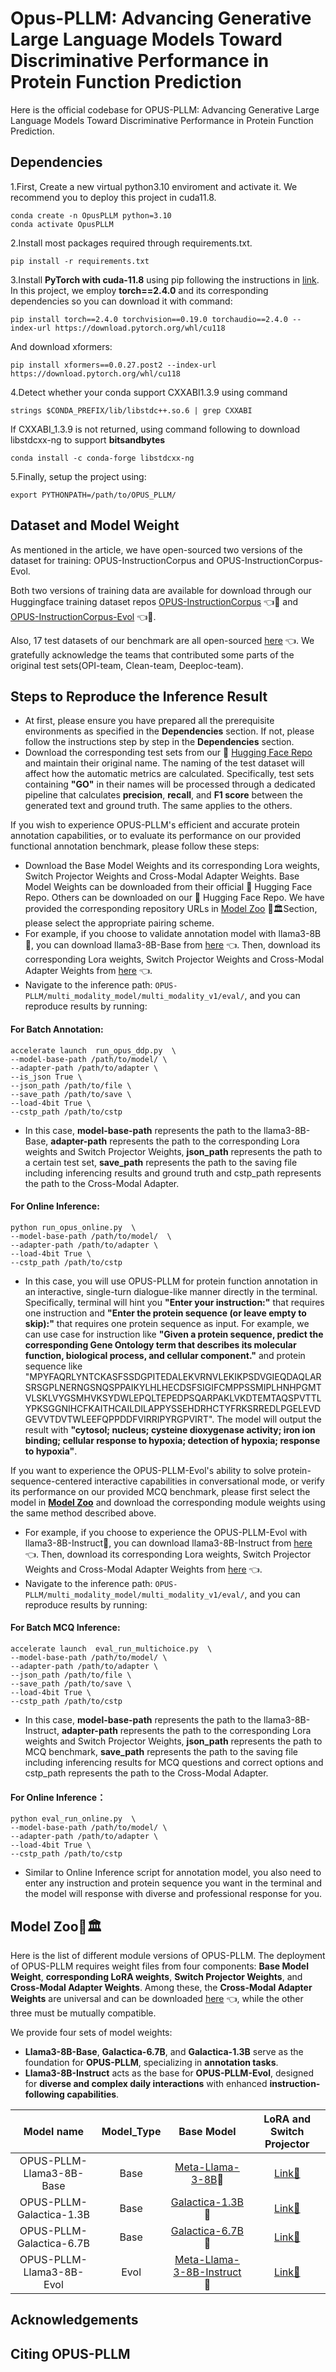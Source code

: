 # Opus-PLLM: Advancing Generative Large Language Models Toward Discriminative Performance in Protein Function Prediction

Here is the official codebase for OPUS-PLLM: Advancing Generative Large Language Models Toward Discriminative Performance in Protein Function Prediction.



## Dependencies

1.First, Create a new virtual python3.10 enviroment and activate it. We recommend you to deploy this project in cuda11.8.

```shell
conda create -n OpusPLLM python=3.10
conda activate OpusPLLM
```

2.Install most packages required through requirements.txt.

```shell
pip install -r requirements.txt
```

3.Install **PyTorch with cuda-11.8** using pip following the instructions in [link](https://pytorch.org/get-started/locally/). In this project, we employ **torch==2.4.0** and its corresponding dependencies so you can download it with command:

```shell
pip install torch==2.4.0 torchvision==0.19.0 torchaudio==2.4.0 --index-url https://download.pytorch.org/whl/cu118
```

And download xformers:

```shell
pip install xformers==0.0.27.post2 --index-url https://download.pytorch.org/whl/cu118
```

4.Detect whether your conda support CXXABI1.3.9 using command 

```shell
strings $CONDA_PREFIX/lib/libstdc++.so.6 | grep CXXABI
```

If CXXABI_1.3.9 is not returned, using command following to download libstdcxx-ng to support  **bitsandbytes**

```shell
conda install -c conda-forge libstdcxx-ng
```

5.Finally, setup the project using:

```shell
export PYTHONPATH=/path/to/OPUS_PLLM/
```



## Dataset and Model Weight

As mentioned in the article, we have open-sourced two versions of the dataset for training:  OPUS-InstructionCorpus and OPUS-InstructionCorpus-Evol.

Both two versions of training data are available for download through our Huggingface training dataset repos [OPUS-InstructionCorpus](https://huggingface.co/datasets/YifanXu24/OPUS-InstructionCorpus) 👈🤗 and [OPUS-InstructionCorpus-Evol](https://huggingface.co/datasets/YifanXu24/OPUS-InstructionCorpus-Evol) 👈🤗.  

Also, 17 test datasets of our benchmark are all open-sourced [here](https://huggingface.co/YifanXu24/OPUS-InstructionCorpus-Benchmark) 👈.  We gratefully acknowledge the teams that contributed some parts of the original test sets(OPI-team, Clean-team, Deeploc-team).

## Steps to Reproduce the Inference Result 

- At first, please ensure you have prepared all the prerequisite environments as specified in the **Dependencies** section. If not, please follow the instructions step by step in the **Dependencies** section.
- Download the corresponding test sets from our 🤗  [Hugging Face Repo](https://huggingface.co/YifanXu24/OPUS-InstructionCorpus-Benchmark)  and maintain their original name. The naming of the test dataset will affect how the automatic metrics are calculated. Specifically, test sets containing **"GO"** in their names will be processed through a dedicated pipeline that calculates **precision**, **recall**, and **F1 score** between the generated text and ground truth. The same applies to the others.

If you wish to experience OPUS-PLLM's efficient and accurate protein annotation capabilities, or to evaluate its performance on our provided functional annotation benchmark, please follow these steps:

- Download the Base Model Weights and its corresponding Lora weights, Switch Projector Weights and Cross-Modal Adapter Weights. Base Model Weights can be downloaded from their official 🤗 Hugging Face Repo. Others can be downloaded on our 🤗 Hugging Face Repo. We have provided the corresponding repository URLs in [Model Zoo](#model-zoo%EF%B8%8F)  🦒🏛️Section, please select the appropriate pairing scheme.
- For example, if you choose to validate annotation model with llama3-8B🐪, you can download llama3-8B-Base from [here](https://huggingface.co/meta-llama/Meta-Llama-3-8B) 👈. Then, download its corresponding Lora weights, Switch Projector Weights and Cross-Modal Adapter Weights from [here](https://huggingface.co/YifanXu24/OPUS-PLLM-Llama3-8B-Base) 👈.
- Navigate to the inference path: `OPUS-PLLM/multi_modality_model/multi_modality_v1/eval/`, and you can reproduce results by running:



#### For Batch Annotation:

```shell
accelerate launch  run_opus_ddp.py  \
--model-base-path /path/to/model/ \
--adapter-path /path/to/adapter \
--is_json True \
--json_path /path/to/file \
--save_path /path/to/save \
--load-4bit True \
--cstp_path /path/to/cstp
```

- In this case, **model-base-path** represents the path to the llama3-8B-Base, **adapter-path** represents the path to the corresponding Lora weights and Switch Projector Weights, **json_path** represents the path to a certain test set, **save_path** represents the path to the saving file including inferencing results and ground truth and cstp_path represents the path to the Cross-Modal Adapter.

#### For Online Inference:

```shell
python run_opus_online.py  \
--model-base-path /path/to/model/  \
--adapter-path /path/to/adapter \
--load-4bit True \
--cstp_path /path/to/cstp
```

- In this case, you will use OPUS-PLLM for protein function annotation in an interactive, single-turn dialogue-like manner directly in the terminal. Specifically, terminal will hint you **"Enter your instruction:"** that requires one instruction and **"Enter the protein sequence (or leave empty to skip):"** that requires one protein sequence as input. For example, we can use case for instruction like **"Given a protein sequence, predict the corresponding Gene Ontology term that describes its molecular function, biological process, and cellular component."** and protein sequence like "MPYFAQRLYNTCKASFSSDGPITEDALEKVRNVLEKIKPSDVGIEQDAQLARSRSGPLNERNGSNQSPPAIKYLHLHECDSFSIGIFCMPPSSMIPLHNHPGMTVLSKLVYGSMHVKSYDWLEPQLTEPEDPSQARPAKLVKDTEMTAQSPVTTLYPKSGGNIHCFKAITHCAILDILAPPYSSEHDRHCTYFRKSRREDLPGELEVDGEVVTDVTWLEEFQPPDDFVIRRIPYRGPVIRT". The model will output the result with **"cytosol; nucleus; cysteine dioxygenase activity; iron ion binding; cellular response to hypoxia; detection of hypoxia; response to hypoxia"**.

If you want to experience the OPUS-PLLM-Evol's ability to solve protein-sequence-centered interactive capabilities in conversational mode, or verify its performance on our provided MCQ benchmark, please first select the model in **[Model Zoo](#model-zoo🦒🏛️)** and download the corresponding module weights using the same method described above.

- For example, if you choose to experience the OPUS-PLLM-Evol with llama3-8B-Instruct🐪, you can download llama3-8B-Instruct from [here](https://huggingface.co/meta-llama/Meta-Llama-3-8B-Instruct) 👈. Then, download its corresponding Lora weights, Switch Projector Weights and Cross-Modal Adapter Weights from [here](https://huggingface.co/YifanXu24/OPUS-PLLM-Llama3-8B-Evol) 👈.
- Navigate to the inference path: `OPUS-PLLM/multi_modality_model/multi_modality_v1/eval/`, and you can reproduce results by running:

#### For Batch MCQ Inference:

```shell
accelerate launch  eval_run_multichoice.py  \
--model-base-path /path/to/model/ \
--adapter-path /path/to/adapter \
--json_path /path/to/file \
--save_path /path/to/save \
--load-4bit True \
--cstp_path /path/to/cstp
```

- In this case, **model-base-path** represents the path to the llama3-8B-Instruct, **adapter-path** represents the path to the corresponding Lora weights and Switch Projector Weights, **json_path** represents the path to MCQ benchmark, **save_path** represents the path to the saving file including inferencing results for MCQ questions and correct options and cstp_path represents the path to the Cross-Modal Adapter.

#### For Online Inference：

```shell
python eval_run_online.py  \
--model-base-path /path/to/model/ \
--adapter-path /path/to/adapter \
--load-4bit True \
--cstp_path /path/to/cstp
```

- Similar to Online Inference script for annotation model, you also need to enter any instruction and protein sequence you want in the terminal and the model will response with diverse and professional response for you. 



## Model Zoo🦒🏛️

Here is the list of different module versions of OPUS-PLLM. The deployment of OPUS-PLLM requires weight files from four components: **Base Model Weight**, **corresponding LoRA weights**, **Switch Projector Weights**, and **Cross-Modal Adapter Weights**. Among these, the **Cross-Modal Adapter Weights** are universal and can be downloaded [here](https://huggingface.co/YifanXu24/OPUS-PLLM-CSTP) 👈, while the other three must be mutually compatible.

We provide four sets of model weights:

- **Llama3-8B-Base**, **Galactica-6.7B**, and **Galactica-1.3B** serve as the foundation for **OPUS-PLLM**, specializing in **annotation tasks**.
- **Llama3-8B-Instruct** acts as the base for **OPUS-PLLM-Evol**, designed for **diverse and complex daily interactions** with enhanced **instruction-following capabilities**.

|        Model name        | Model_Type |                          Base Model                          |                  LoRA and Switch Projector                   |
| :----------------------: | :--------: | :----------------------------------------------------------: | :----------------------------------------------------------: |
| OPUS-PLLM-Llama3-8B-Base |    Base    | [Meta-Llama-3-8B](https://huggingface.co/meta-llama/Meta-Llama-3-8B)🐪 | [Link🤗](https://huggingface.co/YifanXu24/OPUS-PLLM-Llama3-8B-Base) |
| OPUS-PLLM-Galactica-1.3B |    Base    | [Galactica-1.3B](https://huggingface.co/facebook/galactica-1.3b)🌌 | [Link🤗](https://huggingface.co/YifanXu24/OPUS-PLLM-Galactica-1.3B-Base) |
| OPUS-PLLM-Galactica-6.7B |    Base    | [Galactica-6.7B](https://huggingface.co/facebook/galactica-6.7b)🌌 | [Link🤗](https://huggingface.co/YifanXu24/OPUS-PLLM-Galactica-6.7B-Base) |
| OPUS-PLLM-Llama3-8B-Evol |    Evol    | [Meta-Llama-3-8B-Instruct](https://huggingface.co/meta-llama/Meta-Llama-3-8B-Instruct)🐪 | [Link🤗](https://huggingface.co/YifanXu24/OPUS-PLLM-Llama3-8B-Evol) |



## Acknowledgements





## Citing OPUS-PLLM
